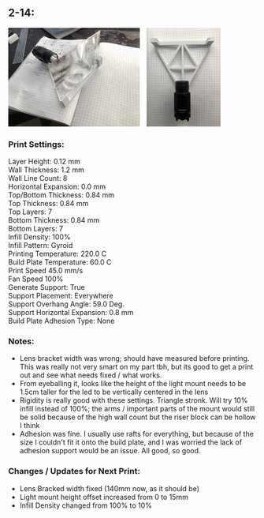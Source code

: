 ## 2-14:

<div style="display: inline-block;">
    <img src="images/feb14.jpg" alt="Image 1" style="height: 200px; margin-right: 10px;">
    <img src="images/feb14-2.jpg" alt="Image 2" style="height: 200px;">
</div>

### Print Settings:
Layer Height: 0.12 mm  
Wall Thickness: 1.2 mm  
Wall Line Count: 8  
Horizontal Expansion: 0.0 mm  
Top/Bottom Thickness: 0.84 mm  
Top Thickness: 0.84 mm  
Top Layers: 7  
Bottom Thickness: 0.84 mm  
Bottom Layers: 7  
Infill Density: 100%  
Infill Pattern: Gyroid  
Printing Temperature: 220.0 C  
Build Plate Temperature: 60.0 C  
Print Speed 45.0 mm/s  
Fan Speed 100%  
Generate Support: True  
Support Placement: Everywhere  
Support Overhang Angle: 59.0 Deg.  
Support Horizontal Expansion: 0.8 mm  
Build Plate Adhesion Type: None  

### Notes:
- Lens bracket width was wrong; should have measured before printing. This was really not very smart on my part tbh, but its good to get a print out and see what needs fixed / what works.
- From eyeballing it, looks like the height of the light mount needs to be 1.5cm taller for the led to be vertically centered in the lens
- Rigidity is really good with these settings. Triangle stronk. Will try 10% infill instead of 100%; the arms / important parts of the mount would still be solid because of the high wall count but the riser block can be hollow I think
- Adhesion was fine. I usually use rafts for everything, but because of the size I couldn't fit it onto the build plate, and I was worried the lack of adhesion support would be an issue. All good, so good.

### Changes / Updates for Next Print:
- Lens Bracked width fixed (140mm now, as it should be)
- Light mount height offset increased from 0 to 15mm
- Infill Density changed from 100% to 10%
